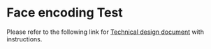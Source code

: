 # Face encoding Test

Please refer to the following link for [Technical design document](https://s.craft.me/gNY8yzNSSvsFgn) with instructions.